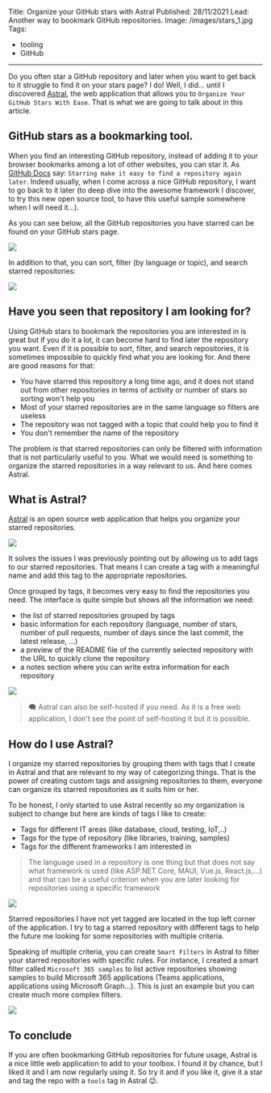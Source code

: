 Title: Organize your GitHub stars with Astral
Published: 28/11/2021
Lead: Another way to bookmark GitHub repositories.
Image: /images/stars_1.jpg
Tags:
  - tooling
  - GitHub
---

Do you often star a GitHub repository and later when you want to get back to it struggle to find it on your stars page? I do! Well, I did... until I discovered [Astral](https://astralapp.com/), the web application that allows you to `Organize Your GitHub Stars With Ease`. That is what we are going to talk about in this article.

## GitHub stars as a bookmarking tool.

When you find an interesting GitHub repository, instead of adding it to your browser bookmarks among a lot of other websites, you can star it. As [GitHub Docs](https://docs.github.com/en/get-started/exploring-projects-on-github/saving-repositories-with-stars) say: `Starring make it easy to find a repository again later`. Indeed usually, when I come across a nice GitHub repository, I want to go back to it later (to deep dive into the awesome framework I discover, to try this new open source tool, to have this useful sample somewhere when I will need it...).

As you can see below, all the GitHub repositories you have starred can be found on your GitHub stars page.

<img src="/posts/images/astral_github_1.png" class="img-fluid centered-img">

In addition to that, you can sort, filter (by language or topic), and search starred repositories:

<img src="/posts/images/astral_github_2.png" class="img-fluid centered-img">

## Have you seen that repository I am looking for?

Using GitHub stars to bookmark the repositories you are interested in is great but if you do it a lot, it can become hard to find later the repository you want. Even if it is possible to sort, filter, and search repositories, it is sometimes impossible to quickly find what you are looking for. And there are good reasons for that:
- You have starred this repository a long time ago, and it does not stand out from other repositories in terms of activity or number of stars so sorting won't help you
- Most of your starred repositories are in the same language so filters are useless
- The repository was not tagged with a topic that could help you to find it
- You don't remember the name of the repository

The problem is that starred repositories can only be filtered with information that is not particularly useful to you. What we would need is something to organize the starred repositories in a way relevant to us. And here comes Astral.

## What is Astral?

[Astral](https://github.com/astralapp/astral) is an open source web application that helps you organize your starred repositories.

<img src="/posts/images/astral_app_1.png" class="img-fluid centered-img">

It solves the issues I was previously pointing out by allowing us to add tags to our starred repositories. That means I can create a tag with a meaningful name and add this tag to the appropriate repositories.

Once grouped by tags, it becomes very easy to find the repositories you need. The interface is quite simple but shows all the information we need:
- the list of starred repositories grouped by tags 
- basic information for each repository (language, number of stars, number of pull requests, number of days since the last commit, the latest release, ...)
- a preview of the README file of the currently selected repository with the URL to quickly clone the repository
- a notes section where you can write extra information for each repository

<img src="/posts/images/astral_app_2.png" class="img-fluid centered-img">

> 🗨 Astral can also be self-hosted if you need. As it is a free web application, I don't see the point of self-hosting it but it is possible.  

## How do I use Astral?

I organize my starred repositories by grouping them with tags that I create in Astral and that are relevant to my way of categorizing things. That is the power of creating custom tags and assigning repositories to them, everyone can organize its starred repositories as it suits him or her.

To be honest, I only started to use Astral recently so my organization is subject to change but here are kinds of tags I like to create:

- Tags for different IT areas (like database, cloud, testing, IoT,..)
- Tags for the type of repository (like libraries, training, samples)
- Tags for the different frameworks I am interested in
> The language used in a repository is one thing but that does not say what framework is used (like ASP.NET Core, MAUI, Vue.js, React.js,...) and that can be a useful criterion when you are later looking for repositories using a specific framework


<img src="/posts/images/astral_app_3.png" class="img-fluid centered-img">

Starred repositories I have not yet tagged are located in the top left corner of the application. I try to tag a starred repository with different tags to help the future me looking for some repositories with multiple criteria.

Speaking of multiple criteria, you can create `Smart Filters` in Astral to filter your starred repositories with specific rules. For instance, I created a smart filter called `Microsoft 365 samples` to list active repositories showing samples to build Microsoft 365 applications (Teams applications, applications using Microsoft Graph...). This is just an example but you can create much more complex filters.

<img src="/posts/images/astral_app_4.png" class="img-fluid centered-img">

## To conclude

If you are often bookmarking GitHub repositories for future usage, Astral is a nice little web application to add to your toolbox. I found it by chance, but I liked it and I am now regularly using it. So try it and if you like it, give it a star and tag the repo with a `tools` tag in Astral 😉.